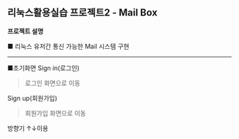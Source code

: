 ## 리눅스활용실습 프로젝트2 - Mail Box

**프로젝트 설명**

■ 리눅스 유저간 통신 가능한 Mail 시스템 구현

***
■초기화면
Sign in(로그인)
>로그인 화면으로 이동

Sign up(회원가입)
>회원가입 화면으로 이동

방향기 ↑↓이용

